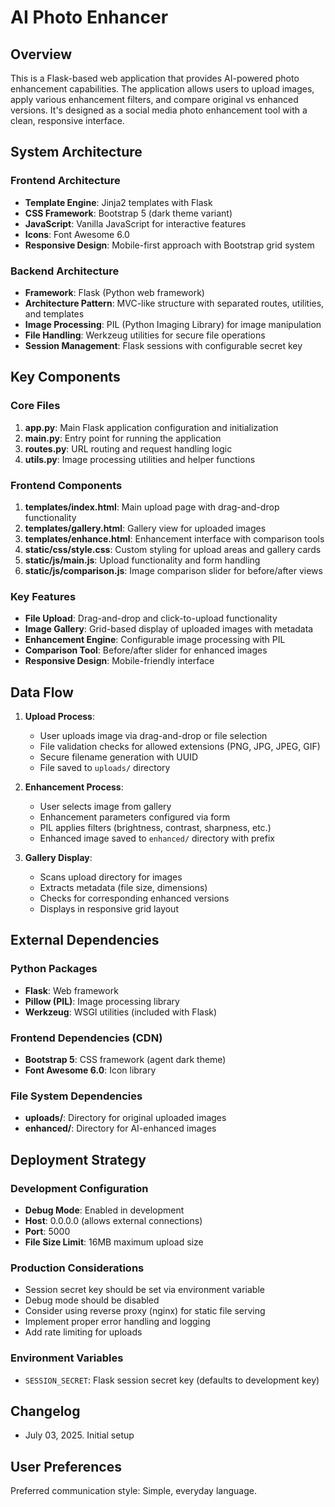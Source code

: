 # AI Photo Enhancer

## Overview

This is a Flask-based web application that provides AI-powered photo enhancement capabilities. The application allows users to upload images, apply various enhancement filters, and compare original vs enhanced versions. It's designed as a social media photo enhancement tool with a clean, responsive interface.

## System Architecture

### Frontend Architecture
- **Template Engine**: Jinja2 templates with Flask
- **CSS Framework**: Bootstrap 5 (dark theme variant)
- **JavaScript**: Vanilla JavaScript for interactive features
- **Icons**: Font Awesome 6.0
- **Responsive Design**: Mobile-first approach with Bootstrap grid system

### Backend Architecture
- **Framework**: Flask (Python web framework)
- **Architecture Pattern**: MVC-like structure with separated routes, utilities, and templates
- **Image Processing**: PIL (Python Imaging Library) for image manipulation
- **File Handling**: Werkzeug utilities for secure file operations
- **Session Management**: Flask sessions with configurable secret key

## Key Components

### Core Files
1. **app.py**: Main Flask application configuration and initialization
2. **main.py**: Entry point for running the application
3. **routes.py**: URL routing and request handling logic
4. **utils.py**: Image processing utilities and helper functions

### Frontend Components
1. **templates/index.html**: Main upload page with drag-and-drop functionality
2. **templates/gallery.html**: Gallery view for uploaded images
3. **templates/enhance.html**: Enhancement interface with comparison tools
4. **static/css/style.css**: Custom styling for upload areas and gallery cards
5. **static/js/main.js**: Upload functionality and form handling
6. **static/js/comparison.js**: Image comparison slider for before/after views

### Key Features
- **File Upload**: Drag-and-drop and click-to-upload functionality
- **Image Gallery**: Grid-based display of uploaded images with metadata
- **Enhancement Engine**: Configurable image processing with PIL
- **Comparison Tool**: Before/after slider for enhanced images
- **Responsive Design**: Mobile-friendly interface

## Data Flow

1. **Upload Process**:
   - User uploads image via drag-and-drop or file selection
   - File validation checks for allowed extensions (PNG, JPG, JPEG, GIF)
   - Secure filename generation with UUID
   - File saved to `uploads/` directory

2. **Enhancement Process**:
   - User selects image from gallery
   - Enhancement parameters configured via form
   - PIL applies filters (brightness, contrast, sharpness, etc.)
   - Enhanced image saved to `enhanced/` directory with prefix

3. **Gallery Display**:
   - Scans upload directory for images
   - Extracts metadata (file size, dimensions)
   - Checks for corresponding enhanced versions
   - Displays in responsive grid layout

## External Dependencies

### Python Packages
- **Flask**: Web framework
- **Pillow (PIL)**: Image processing library
- **Werkzeug**: WSGI utilities (included with Flask)

### Frontend Dependencies (CDN)
- **Bootstrap 5**: CSS framework (agent dark theme)
- **Font Awesome 6.0**: Icon library

### File System Dependencies
- **uploads/**: Directory for original uploaded images
- **enhanced/**: Directory for AI-enhanced images

## Deployment Strategy

### Development Configuration
- **Debug Mode**: Enabled in development
- **Host**: 0.0.0.0 (allows external connections)
- **Port**: 5000
- **File Size Limit**: 16MB maximum upload size

### Production Considerations
- Session secret key should be set via environment variable
- Debug mode should be disabled
- Consider using reverse proxy (nginx) for static file serving
- Implement proper error handling and logging
- Add rate limiting for uploads

### Environment Variables
- `SESSION_SECRET`: Flask session secret key (defaults to development key)

## Changelog
- July 03, 2025. Initial setup

## User Preferences

Preferred communication style: Simple, everyday language.